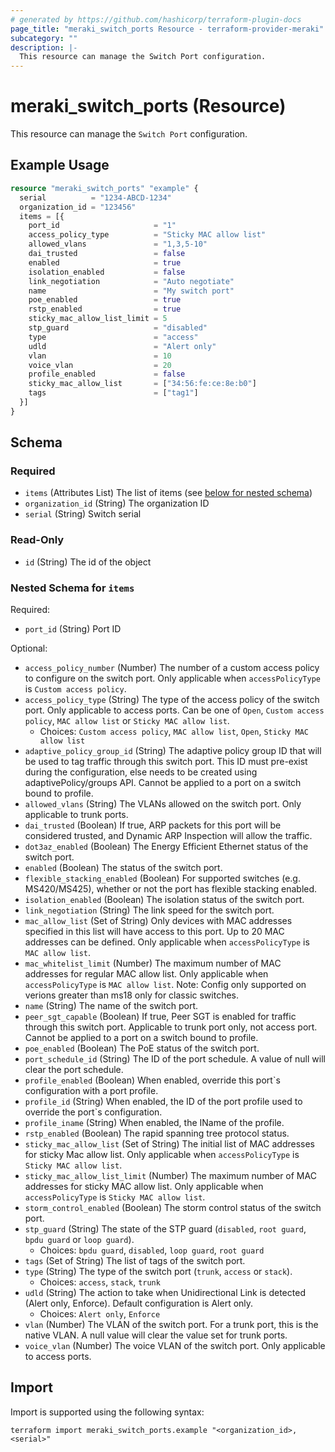 ```yaml
---
# generated by https://github.com/hashicorp/terraform-plugin-docs
page_title: "meraki_switch_ports Resource - terraform-provider-meraki"
subcategory: ""
description: |-
  This resource can manage the Switch Port configuration.
---
```


# meraki_switch_ports (Resource)

This resource can manage the `Switch Port` configuration.

## Example Usage

```terraform
resource "meraki_switch_ports" "example" {
  serial          = "1234-ABCD-1234"
  organization_id = "123456"
  items = [{
    port_id                     = "1"
    access_policy_type          = "Sticky MAC allow list"
    allowed_vlans               = "1,3,5-10"
    dai_trusted                 = false
    enabled                     = true
    isolation_enabled           = false
    link_negotiation            = "Auto negotiate"
    name                        = "My switch port"
    poe_enabled                 = true
    rstp_enabled                = true
    sticky_mac_allow_list_limit = 5
    stp_guard                   = "disabled"
    type                        = "access"
    udld                        = "Alert only"
    vlan                        = 10
    voice_vlan                  = 20
    profile_enabled             = false
    sticky_mac_allow_list       = ["34:56:fe:ce:8e:b0"]
    tags                        = ["tag1"]
  }]
}
```

<!-- schema generated by tfplugindocs -->
## Schema

### Required

- `items` (Attributes List) The list of items (see [below for nested schema](#nestedatt--items))
- `organization_id` (String) The organization ID
- `serial` (String) Switch serial

### Read-Only

- `id` (String) The id of the object

<a id="nestedatt--items"></a>
### Nested Schema for `items`

Required:

- `port_id` (String) Port ID

Optional:

- `access_policy_number` (Number) The number of a custom access policy to configure on the switch port. Only applicable when `accessPolicyType` is `Custom access policy`.
- `access_policy_type` (String) The type of the access policy of the switch port. Only applicable to access ports. Can be one of `Open`, `Custom access policy`, `MAC allow list` or `Sticky MAC allow list`.
  - Choices: `Custom access policy`, `MAC allow list`, `Open`, `Sticky MAC allow list`
- `adaptive_policy_group_id` (String) The adaptive policy group ID that will be used to tag traffic through this switch port. This ID must pre-exist during the configuration, else needs to be created using adaptivePolicy/groups API. Cannot be applied to a port on a switch bound to profile.
- `allowed_vlans` (String) The VLANs allowed on the switch port. Only applicable to trunk ports.
- `dai_trusted` (Boolean) If true, ARP packets for this port will be considered trusted, and Dynamic ARP Inspection will allow the traffic.
- `dot3az_enabled` (Boolean) The Energy Efficient Ethernet status of the switch port.
- `enabled` (Boolean) The status of the switch port.
- `flexible_stacking_enabled` (Boolean) For supported switches (e.g. MS420/MS425), whether or not the port has flexible stacking enabled.
- `isolation_enabled` (Boolean) The isolation status of the switch port.
- `link_negotiation` (String) The link speed for the switch port.
- `mac_allow_list` (Set of String) Only devices with MAC addresses specified in this list will have access to this port. Up to 20 MAC addresses can be defined. Only applicable when `accessPolicyType` is `MAC allow list`.
- `mac_whitelist_limit` (Number) The maximum number of MAC addresses for regular MAC allow list. Only applicable when `accessPolicyType` is `MAC allow list`. Note: Config only supported on verions greater than ms18 only for classic switches.
- `name` (String) The name of the switch port.
- `peer_sgt_capable` (Boolean) If true, Peer SGT is enabled for traffic through this switch port. Applicable to trunk port only, not access port. Cannot be applied to a port on a switch bound to profile.
- `poe_enabled` (Boolean) The PoE status of the switch port.
- `port_schedule_id` (String) The ID of the port schedule. A value of null will clear the port schedule.
- `profile_enabled` (Boolean) When enabled, override this port`s configuration with a port profile.
- `profile_id` (String) When enabled, the ID of the port profile used to override the port`s configuration.
- `profile_iname` (String) When enabled, the IName of the profile.
- `rstp_enabled` (Boolean) The rapid spanning tree protocol status.
- `sticky_mac_allow_list` (Set of String) The initial list of MAC addresses for sticky Mac allow list. Only applicable when `accessPolicyType` is `Sticky MAC allow list`.
- `sticky_mac_allow_list_limit` (Number) The maximum number of MAC addresses for sticky MAC allow list. Only applicable when `accessPolicyType` is `Sticky MAC allow list`.
- `storm_control_enabled` (Boolean) The storm control status of the switch port.
- `stp_guard` (String) The state of the STP guard (`disabled`, `root guard`, `bpdu guard` or `loop guard`).
  - Choices: `bpdu guard`, `disabled`, `loop guard`, `root guard`
- `tags` (Set of String) The list of tags of the switch port.
- `type` (String) The type of the switch port (`trunk`, `access` or `stack`).
  - Choices: `access`, `stack`, `trunk`
- `udld` (String) The action to take when Unidirectional Link is detected (Alert only, Enforce). Default configuration is Alert only.
  - Choices: `Alert only`, `Enforce`
- `vlan` (Number) The VLAN of the switch port. For a trunk port, this is the native VLAN. A null value will clear the value set for trunk ports.
- `voice_vlan` (Number) The voice VLAN of the switch port. Only applicable to access ports.

## Import

Import is supported using the following syntax:

```shell
terraform import meraki_switch_ports.example "<organization_id>,<serial>"
```

